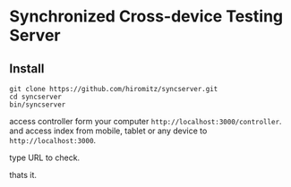 # Synchronized Cross-device Testing Server

## Install



```
git clone https://github.com/hiromitz/syncserver.git
cd syncserver
bin/syncserver
```

access controller form your computer
```http://localhost:3000/controller```.
 and access index from mobile, tablet or any device to ```http://localhost:3000```.

 type URL to check.

 thats it.
